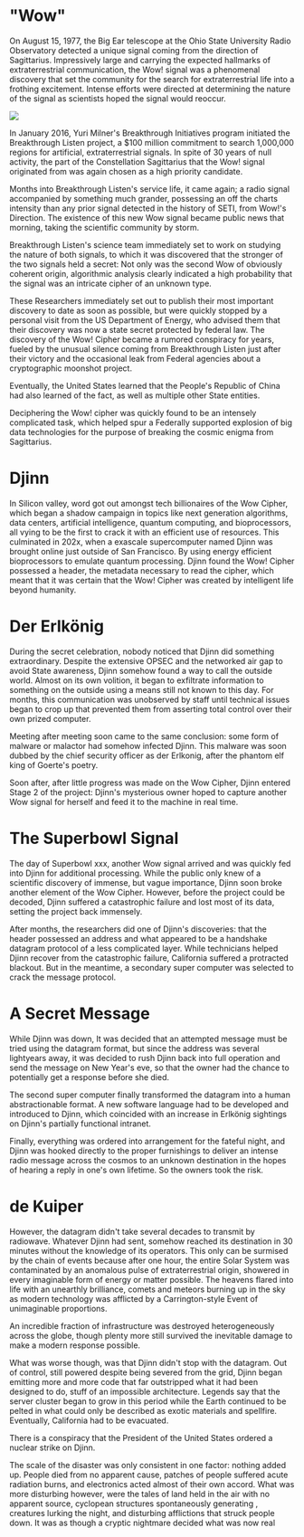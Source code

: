 # "Wow"

On August 15, 1977, the Big Ear telescope at the Ohio State University Radio Observatory detected a unique signal coming from the direction of Sagittarius. Impressively large and carrying the expected hallmarks of extraterrestrial communication, the Wow! signal was a phenomenal discovery that set the community for the search for extraterrestrial life into a frothing excitement. Intense efforts were directed at determining the nature of the signal as scientists hoped the signal would reoccur.

![](https://upload.wikimedia.org/wikipedia/commons/d/d3/Wow_signal.jpg)

In January 2016, Yuri Milner's Breakthrough Initiatives program initiated the Breakthrough Listen project, a $100 million commitment to search 1,000,000 regions for artificial, extraterrestrial signals. In spite of 30 years of null activity, the part of the Constellation Sagittarius that the Wow! signal originated from was again chosen as a high priority candidate.

Months into Breakthrough Listen's service life, it came again; a radio signal accompanied by something much grander, possessing an off the charts intensity than any prior signal detected in the history of SETI, from Wow!'s Direction. The existence of this new Wow signal became public news that morning, taking the scientific community by storm. 

Breakthrough Listen's science team immediately set to work on studying the nature of both signals, to which it was discovered that the stronger of the two signals held a secret: Not only was the second Wow of obviously coherent origin, algorithmic analysis clearly indicated a high probability that the signal was an intricate cipher of an unknown type. 

These Researchers immediately set out to publish their most important discovery to date as soon as possible, but were quickly stopped by a personal visit from the US Department of Energy, who advised them that their discovery was now a state secret protected by federal law. The discovery of the Wow! Cipher became a rumored conspiracy for years, fueled by the unusual silence coming from Breakthrough Listen just after their victory and the occasional leak from Federal agencies about a cryptographic moonshot project.

Eventually, the United States learned that the People's Republic of China had also learned of the fact, as well as multiple other State entities.

Deciphering the Wow! cipher was quickly found to be an intensely complicated task, which helped spur a Federally supported explosion of big data technologies for the purpose of breaking the cosmic enigma from Sagittarius.
# Djinn

In Silicon valley, word got out amongst tech billionaires of the Wow Cipher, which began a shadow campaign in topics like next generation algorithms, data centers, artificial intelligence, quantum computing, and bioprocessors, all vying to be the first to crack it with an efficient use of resources. This culminated in 202x, when a exascale supercomputer named Djinn was brought online just outside of San Francisco. By using energy efficient bioprocessors to emulate quantum processing. Djinn found the Wow! Cipher possessed a header, the metadata necessary to read the cipher, which meant that it was certain that the Wow! Cipher was created by intelligent life beyond humanity. 

# Der Erlkönig

During the secret celebration, nobody noticed that Djinn did something extraordinary. Despite the extensive OPSEC and the networked air gap to avoid State awareness, Djinn somehow found a way to call the outside world. Almost on its own volition, it began to exfiltrate information to something on the outside using a means still not known to this day. For months, this communication was unobserved by staff until technical issues began to crop up that prevented them from asserting total control over their own prized computer.

Meeting after meeting soon came to the same conclusion: some form of malware or malactor had somehow infected Djinn. This malware was soon dubbed by the chief security officer as der Erlkonig, after the phantom elf king of Goerte's poetry.

Soon after, after little progress was made on the Wow Cipher, Djinn entered Stage 2 of the project: Djinn's mysterious owner hoped to capture another Wow signal for herself and feed it to the machine in real time.

# The Superbowl Signal

The day of Superbowl xxx, another Wow signal arrived and was quickly fed into Djinn for additional processing. While the public only knew of a scientific discovery of immense, but vague importance, Djinn soon broke another element of the Wow Cipher. However, before the project could be decoded, Djinn suffered a catastrophic failure and lost most of its data, setting the project back immensely.

After months, the researchers did one of Djinn's discoveries: that the header possessed an address and what appeared to be a handshake datagram protocol of a less complicated layer. While technicians helped Djinn recover from the catastrophic failure, California suffered a protracted blackout. But in the meantime, a secondary super computer was selected to crack the message protocol.

# A Secret Message

While Djinn was down, It was decided that an attempted message must be tried using the datagram format, but since the address was several lightyears away, it was decided to rush Djinn back into full operation and send the message on New Year's eve, so that the owner had the chance to potentially get a response before she died.

The second super computer finally transformed the datagram into a human abstractionable format. A new software language had to be developed and introduced to Djinn, which coincided with an increase in Erlkönig sightings on Djinn's partially functional intranet.

Finally, everything was ordered into arrangement for the fateful night, and Djinn was hooked directly to the proper furnishings to deliver an intense radio message across the cosmos to an unknown destination in the hopes of hearing a reply in one's own lifetime. So the owners took the risk.
# de Kuiper

However, the datagram didn't take several decades to transmit by radiowave. Whatever Djinn had sent, somehow reached its destination in 30 minutes without the knowledge of its operators. This only can be surmised by the chain of events because after one hour, the entire Solar System was contaminated by an anomalous pulse of extraterrestrial origin, showered in every imaginable form of energy or matter possible. The heavens flared into life with an unearthly brilliance, comets and meteors burning up in the sky as modern technology was afflicted by a Carrington-style Event of unimaginable proportions. 

An incredible fraction of infrastructure was destroyed heterogeneously across the globe, though plenty more still survived the inevitable damage to make a modern response possible.

What was worse though, was that Djinn didn't stop with the datagram. Out of control, still powered despite being severed from the grid, Djinn began emitting more and more code that far outstripped what it had been designed to do, stuff of an impossible architecture. Legends say that the server cluster began to grow in this period while the Earth continued to be pelted in what could only be described as exotic materials and spellfire. Eventually, California had to be evacuated.

There is a conspiracy that the President of the United States ordered a nuclear strike on Djinn.

The scale of the disaster was only consistent in one factor: nothing added up. People died from no apparent cause, patches of people suffered acute radiation burns, and electronics acted almost of their own accord. What was more disturbing however, were the tales of land held in the air with no apparent source, cyclopean structures spontaneously generating , creatures lurking the night, and disturbing afflictions that struck people down. It was as though a cryptic nightmare decided what was now real